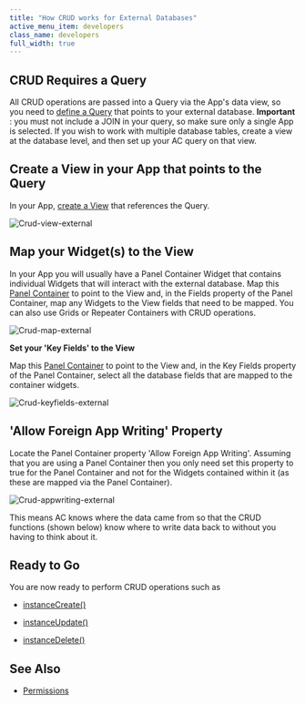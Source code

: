 ```yaml
---
title: "How CRUD works for External Databases"
active_menu_item: developers
class_name: developers
full_width: true
---
```



## CRUD Requires a Query

All CRUD operations are passed into a Query via the App's data view, so you need to [define a Query](../../../../the-console/console-tabs/queries/) that points to your external database. **Important** : you must not include a JOIN in your query, so make sure only a single App is selected. If you wish to work with multiple database tables, create a view at the database level, and then set up your AC query on that view.

## Create a View in your App that points to the Query

In your App, [create a View](../../../data-integration,-reporting-dashboards/data-section-properties/configuring-the-app-to-access) that references the Query.

![Crud-view-external](/img/docs/crud-view-external.zoom51.png)

## Map your Widget(s) to the View

In your App you will usually have a Panel Container Widget that contains individual Widgets that will interact with the external database. Map this [Panel Container](../../../../widget-properties-events/containers/panel) to point to the View and, in the Fields property of the Panel Container, map any Widgets to the View fields that need to be mapped. You can also use Grids or Repeater Containers with CRUD operations.

![Crud-map-external](/img/docs/crud-map-external.zoom57.png)

**Set your 'Key Fields' to the View**

Map this [Panel Container](../../../../widget-properties-events/containers/panel) to point to the View and, in the Key Fields property of the Panel Container, select all the database fields that are mapped to the container widgets.

![Crud-keyfields-external](/img/docs/crud-keyfields-external.zoom57.png)

## 'Allow Foreign App Writing' Property

Locate the Panel Container property 'Allow Foreign App Writing'. Assuming that you are using a Panel Container then you only need set this property to true for the Panel Container and not for the Widgets contained within it (as these are mapped via the Panel Container).

![Crud-appwriting-external](/img/docs/crud-appwriting-external.zoom58.png)

This means AC knows where the data came from so that the CRUD functions (shown below) know where to write data back to without you having to think about it.

## Ready to Go

You are now ready to perform CRUD operations such as

 - [instanceCreate()](../../../../../scripting-apis/client-api/instance-data-functions/instancecreate)

 - [instanceUpdate()](../../../../../scripting-apis/client-api/instance-data-functions/instancesave)

 - [instanceDelete()](../../../../../scripting-apis/client-api/instance-data-functions/instancedelete)

## **See Also**

 - [Permissions](permissions)

